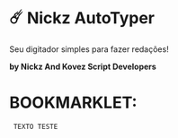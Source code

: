 # ☄️ Nickz AutoTyper

Seu digitador simples para fazer redações!

**by Nickz And Kovez Script Developers**

# BOOKMARKLET:

`  TEXTO TESTE `
